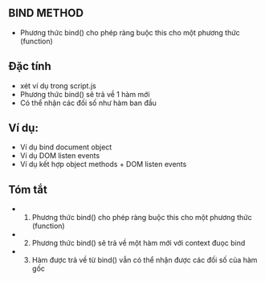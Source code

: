 ## BIND METHOD

- Phương thức bind() cho phép ràng buộc this cho một phương thức (function)

## Đặc tính
- xét ví dụ trong script.js
- Phương thức bind() sẽ trả về 1 hàm mới
- Có thể nhận các đối số như hàm ban đầu

## Ví dụ:
- Ví dụ bind document object
- Ví dụ DOM listen events
- Ví dụ kết hợp object methods + DOM listen events

## Tóm tắt
- 1. Phương thức bind() cho phép ràng buộc this cho một phương thức (function)
- 2. Phương thức bind() sẽ trả về một hàm mới với context đuọc bind
- 3. Hàm được trả về từ bind() vẫn có thể nhận được các đối số của hàm gốc
